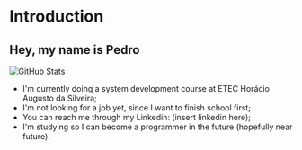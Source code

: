 # Introduction
## Hey, my name is Pedro
![GitHub Stats](https://github-readme-stats.vercel.app/api?username=YksPdr&show_icons=true&theme=dark)
- I'm currently doing a system development course at ETEC Horácio Augusto da Silveira;
- I'm not looking for a job yet, since I want to finish school first;
- You can reach me through my Linkedin: (insert linkedin here);
- I'm studying so I can become a programmer in the future (hopefully near future).
